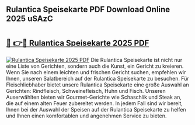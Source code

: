 ## Rulantica Speisekarte PDF Download Online 2025 uSAzC

# <h2><a href="http://gcdtc0.nevu.top/?p=Rulantica+Speisekarte">🔗 👉🔴 Rulantica Speisekarte 2025 PDF</a></h2>

[![Rulantica Speisekarte 2025 PDF](https://i.imgur.com/dBaPXMq.png)](http://gcdtc0.nevu.top/?p=Rulantica+Speisekarte)
Die Rulantica Speisekarte ist nicht nur eine Liste von Gerichten, sondern auch die Kunst, ein Gericht zu kreieren. Wenn Sie nach einem leichten und frischen Gericht suchen, empfehlen wir Ihnen, unseren Salatbereich auf der Rulantica Speisekarte zu besuchen. Für Fleischliebhaber bietet unsere Rulantica Speisekarte eine große Auswahl an Gerichten: Rindfleisch, Schweinefleisch, Huhn und Fisch. Unseren Auserwählten bieten wir Gourmet-Gerichte wie Schaschlik und Steak an, die auf einem alten Feuer zubereitet werden. In jedem Fall sind wir bereit, Ihnen bei der Auswahl der Speisen auf der Rulantica Speisekarte zu helfen und Ihnen einen komfortablen und angenehmen Service zu bieten.
